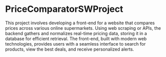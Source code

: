 # PriceComparatorSWProject
This project involves developing a front-end for a website that compares prices across various online supermarkets. Using web scraping or APIs, the backend gathers and normalizes real-time pricing data, storing it in a database for efficient retrieval. The front-end, built with modern web technologies, provides users with a seamless interface to search for products, view the best deals, and receive personalized alerts.
